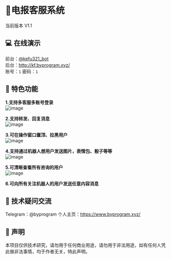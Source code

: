 # 🤖电报客服系统
当前版本 V1.1

## 💻 在线演示
前台：[@kefu321_bot](https://t.me/kefu321_bot)<br>
后台：http://kf.byprogram.xyz/ <br>
账号：`1` 密码：`1`
## 🧾 特色功能
<b>1.支持多客服多账号登录</b><br>
![image](https://github.com/byprogram/tgkefu/assets/121013897/ea0abb14-7445-491d-9cc3-8023edaae086)

<b>2.支持转发、回复消息</b><br>
![image](https://github.com/byprogram/tgkefu/assets/121013897/06a4db02-3200-4d56-ad83-a45438f1551c)

<b>3.可在操作窗口置顶、拉黑用户</b><br>
![image](https://github.com/byprogram/tgkefu/assets/121013897/02baa7de-3eb0-41ab-8b93-d7352f115170)

<b>4.支持通过机器人想用户发送图片，表情包、骰子等等</b><br>
![image](https://github.com/byprogram/tgkefu/assets/121013897/d6521bd5-2e70-48fd-8cc5-92436403a8ca)

<b>5.可清晰查看所有咨询的用户</b><br>
![image](https://github.com/byprogram/tgkefu/assets/121013897/46241c8c-54e0-4b78-9aea-86f2ad11e0e5)

<b>6.可向所有关注机器人的用户发送任意内容消息</b><br>

## 🤝 技术疑问交流
Telegram：@byprogram
个人主页：https://www.byprogram.xyz/

## 📢 声明
本项目仅供技术研究，请勿用于任何商业用途，请勿用于非法用途，如有任何人凭此做非法事情，均于作者无关，特此声明。
